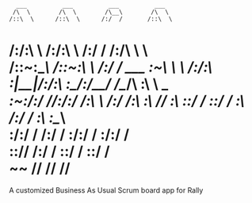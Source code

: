       ___          ___          ___          ___     
     /\  \        /\  \        /\__\        /\  \    
    /::\  \      /::\  \      /:/  /       /::\  \   
   /:/\:\  \    /:/\:\  \    /:/  /       /:/\ \  \  
  /::\~\:\__\  /::\~\:\  \  /:/  /  ___  _\:\~\ \  \ 
 /:/\:\ \:|__|/:/\:\ \:\__\/:/__/  /\__\/\ \:\ \ \__\
 \:\~\:\/:/  /\/__\:\/:/  /\:\  \ /:/  /\:\ \:\ \/__/
  \:\ \::/  /      \::/  /  \:\  /:/  /  \:\ \:\__\  
   \:\/:/  /       /:/  /    \:\/:/  /    \:\/:/  /  
    \::/__/       /:/  /      \::/  /      \::/  /   
     ~~           \/__/        \/__/        \/__/    
====

A customized Business As Usual Scrum board app for Rally
